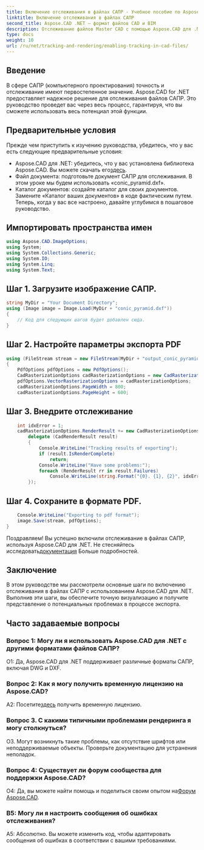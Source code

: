 ```yaml
---
title: Включение отслеживания в файлах САПР - Учебное пособие по Aspose.CAD
linktitle: Включение отслеживания в файлах САПР
second_title: Aspose.CAD .NET — формат файлов CAD и BIM
description: Отслеживание файлов Master CAD с помощью Aspose.CAD для .NET. Следуйте нашему пошаговому руководству для точного рендеринга и отслеживания ошибок. Скачать сейчас!
type: docs
weight: 10
url: /ru/net/tracking-and-rendering/enabling-tracking-in-cad-files/
---
```

## Введение

В сфере САПР (компьютерного проектирования) точность и отслеживание имеют первостепенное значение. Aspose.CAD for .NET предоставляет надежное решение для отслеживания файлов САПР. Это руководство проведет вас через весь процесс, гарантируя, что вы сможете использовать весь потенциал этой функции.

## Предварительные условия

Прежде чем приступить к изучению руководства, убедитесь, что у вас есть следующие предварительные условия:
-  Aspose.CAD для .NET: убедитесь, что у вас установлена библиотека Aspose.CAD. Вы можете скачать его[здесь](https://releases.aspose.com/cad/net/).
- Файл документа: подготовьте документ САПР для отслеживания. В этом уроке мы будем использовать «conic_pyramid.dxf».
- Каталог документов: создайте каталог для своих документов. Замените «Каталог ваших документов» в коде фактическим путем.
Теперь, когда у вас все настроено, давайте углубимся в пошаговое руководство.

## Импортировать пространства имен

```csharp
using Aspose.CAD.ImageOptions;
using System;
using System.Collections.Generic;
using System.IO;
using System.Linq;
using System.Text;
```

## Шаг 1. Загрузите изображение САПР.

```csharp
string MyDir = "Your Document Directory";
using (Image image = Image.Load(MyDir + "conic_pyramid.dxf"))
{
    // Код для следующих шагов будет добавлен сюда.
}
```

## Шаг 2. Настройте параметры экспорта PDF

```csharp
using (FileStream stream = new FileStream(MyDir + "output_conic_pyramid.pdf", FileMode.Create))
{
    PdfOptions pdfOptions = new PdfOptions();
    CadRasterizationOptions cadRasterizationOptions = new CadRasterizationOptions();
    pdfOptions.VectorRasterizationOptions = cadRasterizationOptions;
    cadRasterizationOptions.PageWidth = 800;
    cadRasterizationOptions.PageHeight = 600;
```

## Шаг 3. Внедрите отслеживание

```csharp
    int idxError = 1;
    cadRasterizationOptions.RenderResult += new CadRasterizationOptions.CadRenderHandler(
        delegate (CadRenderResult result)
        {
            Console.WriteLine("Tracking results of exporting");
            if (result.IsRenderComplete)
                return;
            Console.WriteLine("Have some problems:");
            foreach (RenderResult rr in result.Failures)
                Console.WriteLine(string.Format("{0}. {1}, {2}", idxError++, rr.RenderCode.ToString(), rr.Message));
        });
```

## Шаг 4. Сохраните в формате PDF.

```csharp
    Console.WriteLine("Exporting to pdf format");
    image.Save(stream, pdfOptions);
}
```

 Поздравляем! Вы успешно включили отслеживание в файлах САПР, используя Aspose.CAD для .NET. Не стесняйтесь исследовать[документация](https://reference.aspose.com/cad/net/) Больше подробностей.

## Заключение

В этом руководстве мы рассмотрели основные шаги по включению отслеживания в файлах САПР с использованием Aspose.CAD для .NET. Выполнив эти шаги, вы обеспечите точную визуализацию и получите представление о потенциальных проблемах в процессе экспорта.

## Часто задаваемые вопросы

### Вопрос 1: Могу ли я использовать Aspose.CAD для .NET с другими форматами файлов САПР?

О1: Да, Aspose.CAD для .NET поддерживает различные форматы САПР, включая DWG и DXF.

### Вопрос 2: Как я могу получить временную лицензию на Aspose.CAD?

 А2: Посетите[здесь](https://purchase.aspose.com/temporary-license/) получить временную лицензию.

### Вопрос 3. С какими типичными проблемами рендеринга я могу столкнуться?

О3. Могут возникнуть такие проблемы, как отсутствие шрифтов или неподдерживаемые объекты. Проверьте документацию для устранения неполадок.

### Вопрос 4: Существует ли форум сообщества для поддержки Aspose.CAD?

 О4: Да, вы можете найти помощь и поделиться своим опытом на[Форум Aspose.CAD](https://forum.aspose.com/c/cad/19).

### В5: Могу ли я настроить сообщения об ошибках отслеживания?

А5: Абсолютно. Вы можете изменить код, чтобы адаптировать сообщения об ошибках в соответствии с вашими требованиями.